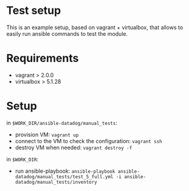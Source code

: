 # Test setup

This is an example setup, based on vagrant + virtualbox, that allows to easily run ansible commands to test the module.

# Requirements

- vagrant > 2.0.0
- virtualbox > 5.1.28

# Setup

in `$WORK_DIR/ansible-datadog/manual_tests`:

- provision VM: `vagrant up`
- connect to the VM to check the configuration: `vagrant ssh`
- destroy VM when needed: `vagrant destroy -f`

in `$WORK_DIR`:

- run ansible-playbook: `ansible-playbook ansible-datadog/manual_tests/test_5_full.yml -i ansible-datadog/manual_tests/inventory`
